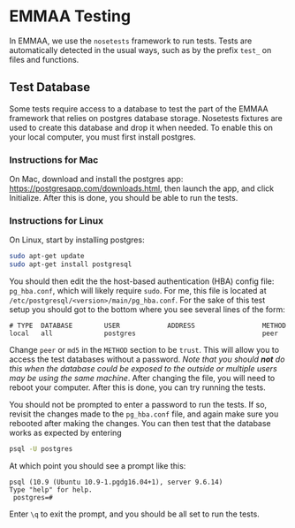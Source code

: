 # EMMAA Testing

In EMMAA, we use the `nosetests` framework to run tests. Tests are 
automatically detected in the usual ways, such as by the prefix `test_` on
files and functions.

## Test Database
Some tests require access to a database to test the part of the EMMAA framework
that relies on postgres database storage. Nosetests fixtures are used to
create this database and drop it when needed. To enable this on your local
computer, you must first install postgres.

### Instructions for Mac
On Mac, download and install the postgres app:
https://postgresapp.com/downloads.html, then launch the app, and click
Initialize. After this is done, you should be able to run the tests.

### Instructions for Linux
On Linux, start by installing postgres:

```bash
sudo apt-get update
sudo apt-get install postgresql
```

You should then edit the the host-based authentication (HBA) config file:
`pg_hba.conf`, which will likely require `sudo`. For me, this file is located
at `/etc/postgresql/<version>/main/pg_hba.conf`. For the sake of this test
setup you should got to the bottom where you see several lines of the form:
```
# TYPE  DATABASE        USER            ADDRESS                 METHOD
local   all             postgres                                peer
```
Change `peer` or `md5` in the `METHOD` section to be `trust`. This will allow
you to access the test databases without a password. *Note that you should
**not** do this when the database could be exposed to the outside or multiple
users may be using the same machine*. After changing the file, you will need to
reboot your computer. After this is done, you can try running the tests.

You should not be prompted to enter a password to run the tests. If so, revisit
the changes made to the `pg_hba.conf` file, and again make sure you rebooted
after making the changes. You can then test that the database works as expected
by entering

```bash		
psql -U postgres		
```		
At which point you should see a prompt like this:		
```		
psql (10.9 (Ubuntu 10.9-1.pgdg16.04+1), server 9.6.14)		
Type "help" for help.		
 postgres=# 		
 ```		
Enter `\q` to exit the prompt, and you should be all set to run the tests.
